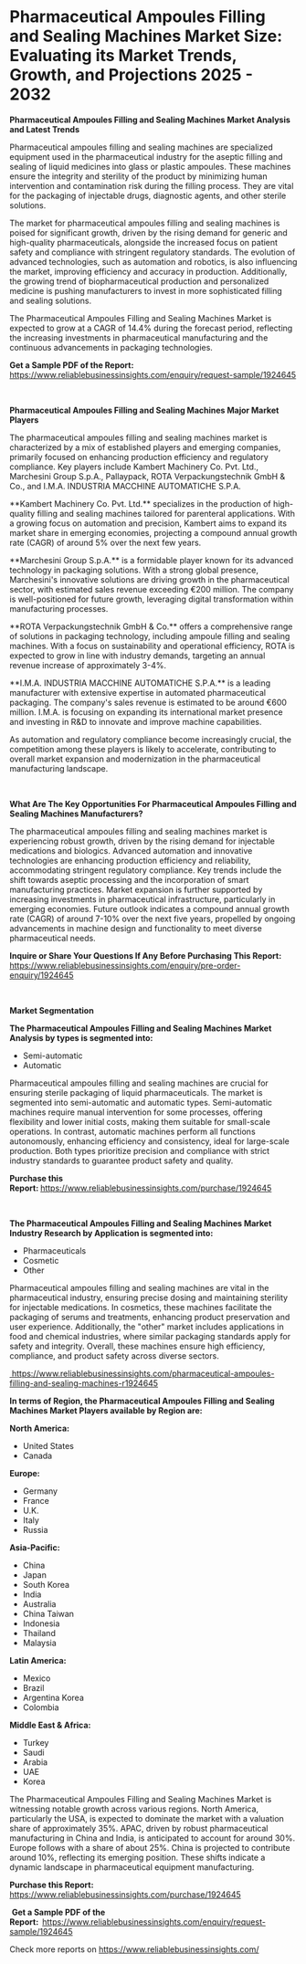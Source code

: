 <p><h1>Pharmaceutical Ampoules Filling and Sealing Machines Market Size: Evaluating its Market Trends, Growth, and Projections 2025 - 2032</h1></p><p><strong>Pharmaceutical Ampoules Filling and Sealing Machines Market Analysis and Latest Trends</strong></p>
<p><p>Pharmaceutical ampoules filling and sealing machines are specialized equipment used in the pharmaceutical industry for the aseptic filling and sealing of liquid medicines into glass or plastic ampoules. These machines ensure the integrity and sterility of the product by minimizing human intervention and contamination risk during the filling process. They are vital for the packaging of injectable drugs, diagnostic agents, and other sterile solutions.</p><p>The market for pharmaceutical ampoules filling and sealing machines is poised for significant growth, driven by the rising demand for generic and high-quality pharmaceuticals, alongside the increased focus on patient safety and compliance with stringent regulatory standards. The evolution of advanced technologies, such as automation and robotics, is also influencing the market, improving efficiency and accuracy in production. Additionally, the growing trend of biopharmaceutical production and personalized medicine is pushing manufacturers to invest in more sophisticated filling and sealing solutions. </p><p>The Pharmaceutical Ampoules Filling and Sealing Machines Market is expected to grow at a CAGR of 14.4% during the forecast period, reflecting the increasing investments in pharmaceutical manufacturing and the continuous advancements in packaging technologies.</p></p>
<p><strong>Get a Sample PDF of the Report:&nbsp;</strong> <a href="https://www.reliablebusinessinsights.com/enquiry/request-sample/1924645?utm_campaign=1877&utm_medium=2&utm_source=Github&utm_content=ia&utm_term=14012025&utm_id=pharmaceutical-ampoules-filling-and-sealing-machines">https://www.reliablebusinessinsights.com/enquiry/request-sample/1924645</a></p>
<p>&nbsp;</p>
<p><strong>Pharmaceutical Ampoules Filling and Sealing Machines Major Market Players</strong></p>
<p><p>The pharmaceutical ampoules filling and sealing machines market is characterized by a mix of established players and emerging companies, primarily focused on enhancing production efficiency and regulatory compliance. Key players include Kambert Machinery Co. Pvt. Ltd., Marchesini Group S.p.A., Pallaypack, ROTA Verpackungstechnik GmbH & Co., and I.M.A. INDUSTRIA MACCHINE AUTOMATICHE S.P.A.</p><p>**Kambert Machinery Co. Pvt. Ltd.** specializes in the production of high-quality filling and sealing machines tailored for parenteral applications. With a growing focus on automation and precision, Kambert aims to expand its market share in emerging economies, projecting a compound annual growth rate (CAGR) of around 5% over the next few years.</p><p>**Marchesini Group S.p.A.** is a formidable player known for its advanced technology in packaging solutions. With a strong global presence, Marchesini's innovative solutions are driving growth in the pharmaceutical sector, with estimated sales revenue exceeding €200 million. The company is well-positioned for future growth, leveraging digital transformation within manufacturing processes.</p><p>**ROTA Verpackungstechnik GmbH & Co.** offers a comprehensive range of solutions in packaging technology, including ampoule filling and sealing machines. With a focus on sustainability and operational efficiency, ROTA is expected to grow in line with industry demands, targeting an annual revenue increase of approximately 3-4%.</p><p>**I.M.A. INDUSTRIA MACCHINE AUTOMATICHE S.P.A.** is a leading manufacturer with extensive expertise in automated pharmaceutical packaging. The company's sales revenue is estimated to be around €600 million. I.M.A. is focusing on expanding its international market presence and investing in R&D to innovate and improve machine capabilities.</p><p>As automation and regulatory compliance become increasingly crucial, the competition among these players is likely to accelerate, contributing to overall market expansion and modernization in the pharmaceutical manufacturing landscape.</p></p>
<p>&nbsp;</p>
<p><strong>What Are The Key Opportunities For Pharmaceutical Ampoules Filling and Sealing Machines Manufacturers?</strong></p>
<p><p>The pharmaceutical ampoules filling and sealing machines market is experiencing robust growth, driven by the rising demand for injectable medications and biologics. Advanced automation and innovative technologies are enhancing production efficiency and reliability, accommodating stringent regulatory compliance. Key trends include the shift towards aseptic processing and the incorporation of smart manufacturing practices. Market expansion is further supported by increasing investments in pharmaceutical infrastructure, particularly in emerging economies. Future outlook indicates a compound annual growth rate (CAGR) of around 7-10% over the next five years, propelled by ongoing advancements in machine design and functionality to meet diverse pharmaceutical needs.</p></p>
<p><strong>Inquire or Share Your Questions If Any Before Purchasing This Report:</strong> <a href="https://www.reliablebusinessinsights.com/enquiry/pre-order-enquiry/1924645?utm_campaign=1877&utm_medium=2&utm_source=Github&utm_content=ia&utm_term=14012025&utm_id=pharmaceutical-ampoules-filling-and-sealing-machines">https://www.reliablebusinessinsights.com/enquiry/pre-order-enquiry/1924645</a></p>
<p>&nbsp;</p>
<p><strong>Market Segmentation</strong></p>
<p><strong>The Pharmaceutical Ampoules Filling and Sealing Machines Market Analysis by types is segmented into:</strong></p>
<p><ul><li>Semi-automatic</li><li>Automatic</li></ul></p>
<p><p>Pharmaceutical ampoules filling and sealing machines are crucial for ensuring sterile packaging of liquid pharmaceuticals. The market is segmented into semi-automatic and automatic types. Semi-automatic machines require manual intervention for some processes, offering flexibility and lower initial costs, making them suitable for small-scale operations. In contrast, automatic machines perform all functions autonomously, enhancing efficiency and consistency, ideal for large-scale production. Both types prioritize precision and compliance with strict industry standards to guarantee product safety and quality.</p></p>
<p><strong>Purchase this Report:&nbsp;</strong><a href="https://www.reliablebusinessinsights.com/purchase/1924645?utm_campaign=1877&utm_medium=2&utm_source=Github&utm_content=ia&utm_term=14012025&utm_id=pharmaceutical-ampoules-filling-and-sealing-machines">https://www.reliablebusinessinsights.com/purchase/1924645</a></p>
<p>&nbsp;</p>
<p><strong>The Pharmaceutical Ampoules Filling and Sealing Machines Market Industry Research by Application is segmented into:</strong></p>
<p><ul><li>Pharmaceuticals</li><li>Cosmetic</li><li>Other</li></ul></p>
<p><p>Pharmaceutical ampoules filling and sealing machines are vital in the pharmaceutical industry, ensuring precise dosing and maintaining sterility for injectable medications. In cosmetics, these machines facilitate the packaging of serums and treatments, enhancing product preservation and user experience. Additionally, the "other" market includes applications in food and chemical industries, where similar packaging standards apply for safety and integrity. Overall, these machines ensure high efficiency, compliance, and product safety across diverse sectors.</p></p>
<p><a href="https://www.reliablebusinessinsights.com/pharmaceutical-ampoules-filling-and-sealing-machines-r1924645?utm_campaign=1877&utm_medium=2&utm_source=Github&utm_content=ia&utm_term=14012025&utm_id=pharmaceutical-ampoules-filling-and-sealing-machines">&nbsp;https://www.reliablebusinessinsights.com/pharmaceutical-ampoules-filling-and-sealing-machines-r1924645</a></p>
<p><strong>In terms of Region, the Pharmaceutical Ampoules Filling and Sealing Machines Market Players available by Region are:</strong></p>
<p>
    <p> <strong> North America: </strong>
        <ul>
            <li>United States</li>
            <li>Canada</li>
        </ul>
        </p> 
    <p> <strong> Europe: </strong>
        <ul>
            <li>Germany</li>
            <li>France</li>
            <li>U.K.</li>
            <li>Italy</li>
            <li>Russia</li>
        </ul>
        </p> 
    <p> <strong> Asia-Pacific: </strong>
        <ul>
            <li>China</li>
            <li>Japan</li>
            <li>South Korea</li>
            <li>India</li>
            <li>Australia</li>
            <li>China Taiwan</li>
            <li>Indonesia</li>
            <li>Thailand</li>
            <li>Malaysia</li>
        </ul>
        </p> 
    <p> <strong> Latin America: </strong>
        <ul>
            <li>Mexico</li>
            <li>Brazil</li>
            <li>Argentina Korea</li>
            <li>Colombia</li>
        </ul>
        </p> 
    <p> <strong> Middle East & Africa: </strong>
        <ul>
            <li>Turkey</li>
            <li>Saudi</li>
            <li>Arabia</li>
            <li>UAE</li>
            <li>Korea</li>
        </ul>
    </p>
    </p>
<p><p>The Pharmaceutical Ampoules Filling and Sealing Machines Market is witnessing notable growth across various regions. North America, particularly the USA, is expected to dominate the market with a valuation share of approximately 35%. APAC, driven by robust pharmaceutical manufacturing in China and India, is anticipated to account for around 30%. Europe follows with a share of about 25%. China is projected to contribute around 10%, reflecting its emerging position. These shifts indicate a dynamic landscape in pharmaceutical equipment manufacturing.</p></p>
<p><strong>Purchase this Report: </strong><a href="https://www.reliablebusinessinsights.com/purchase/1924645?utm_campaign=1877&utm_medium=2&utm_source=Github&utm_content=ia&utm_term=14012025&utm_id=pharmaceutical-ampoules-filling-and-sealing-machines">https://www.reliablebusinessinsights.com/purchase/1924645</a></p>
<p>&nbsp;<strong>Get a Sample PDF of the Report:&nbsp;&nbsp;</strong><a href="https://www.reliablebusinessinsights.com/enquiry/request-sample/1924645?utm_campaign=1877&utm_medium=2&utm_source=Github&utm_content=ia&utm_term=14012025&utm_id=pharmaceutical-ampoules-filling-and-sealing-machines">https://www.reliablebusinessinsights.com/enquiry/request-sample/1924645</a></p>
<p><strong></strong></p>
<p>Check more reports on <a href="https://www.reliablebusinessinsights.com/?utm_campaign=1877&utm_medium=2&utm_source=Github&utm_content=ia&utm_term=14012025&utm_id=pharmaceutical-ampoules-filling-and-sealing-machines">https://www.reliablebusinessinsights.com/</a></p>